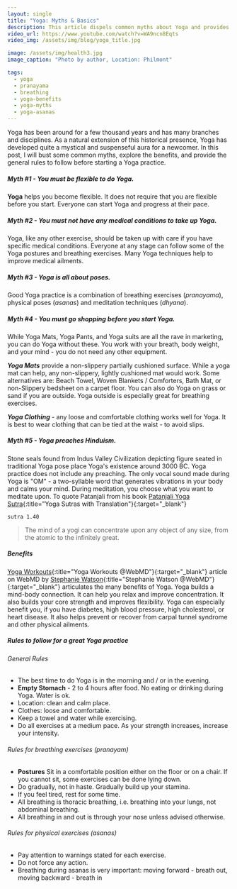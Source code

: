 ```yaml
---
layout: single
title: "Yoga: Myths & Basics"
description: This article dispels common myths about Yoga and provides general guidance for a safe Yoga practice
video_url: https://www.youtube.com/watch?v=WA9ncn8Eqts
video_img: /assets/img/blog/yoga_title.jpg

image: /assets/img/health3.jpg
image_caption: "Photo by author, Location: Philmont"

tags:
  - yoga
  - pranayama
  - breathing
  - yoga-benefits
  - yoga-myths
  - yoga-asanas
---
```

Yoga has been around for a few thousand years and has many branches and disciplines. As a natural extension of this historical presence, Yoga has developed quite a mystical and suspenseful aura for a newcomer. In this post, I will bust some common myths, explore the benefits, and provide the general rules to follow before starting a Yoga practice.

<!--more-->

##### Myth #1 - You must be flexible to do Yoga.
**Yoga** helps you become flexible. It does not require that you are flexible before you start. Everyone can start Yoga and progress at their pace. 

##### Myth #2 - You must not have any medical conditions to take up Yoga.
Yoga, like any other exercise, should be taken up with care if you have specific medical conditions. Everyone at any stage can follow some of the Yoga postures and breathing exercises. Many Yoga techniques help to improve medical ailments. 

##### Myth #3 - Yoga is all about poses.
Good Yoga practice is a combination of breathing exercises (*pranayama*), physical poses (*asanas*) and meditation techniques (*dhyana*).

##### Myth #4 - You must go shopping before you start Yoga.
While Yoga Mats, Yoga Pants, and Yoga suits are all the rave in marketing, you can do Yoga without these. You work with your breath, body weight, and your mind - you do not need any other equipment.  

***Yoga Mats*** provide a non-slippery partially cushioned surface. While a yoga mat can help, any non-slippery, lightly cushioned mat would work. Some alternatives are: Beach Towel, Woven Blankets / Comforters, Bath Mat, or non-Slippery bedsheet on a carpet floor. You can also do Yoga on grass or sand if you are outside. Yoga outside is especially great for breathing exercises.  

***Yoga Clothing*** - any loose and comfortable clothing works well for Yoga. It is best to wear clothing that can be tied at the waist - to avoid slips.

##### Myth #5 - Yoga preaches Hinduism.
Stone seals found from Indus Valley Civilization depicting figure seated in traditional Yoga pose place Yoga's existence around 3000 BC. Yoga practice does not include any preaching. The only vocal sound made during Yoga is "OM" - a two-syllable word that generates vibrations in your body and calms your mind. During meditation, you choose what you want to meditate upon. To quote Patanjali from his book [Patanjali Yoga Sutra](https://archive.org/details/YogaSutrasMoolaWithTranslation/page/n5/mode/2up){:title="Yoga Sutras with Translation"}{:target="_blank"} 

`sutra 1.40`  
> The mind of a yogi can concentrate upon any object of any size, from the atomic to the infinitely great.  


##### Benefits
[Yoga Workouts](https://www.webmd.com/fitness-exercise/a-z/yoga-workouts){:title="Yoga Workouts @WebMD"}{:target="_blank"} article on WebMD by [Stephanie Watson](https://www.webmd.com/stephanie-watson){:title="Stephanie Watson @WebMD"}{:target="_blank"} articulates the many benefits of Yoga. Yoga builds a mind-body connection. It can help you relax and improve concentration. It also builds your core strength and improves flexibility. Yoga can especially benefit you, if you have diabetes, high blood pressure, high cholesterol, or heart disease. It also helps prevent or recover from carpal tunnel syndrome and other physical ailments.

##### Rules to follow for a great Yoga practice
###### General Rules
- The best time to do Yoga is in the morning and / or in the evening.
- **Empty Stomach** - 2 to 4 hours after food. No eating or drinking during Yoga. Water is ok.
- Location: clean and calm place.
- Clothes: loose and comfortable.
- Keep a towel and water while exercising.
- Do all exercises at a medium pace. As your strength increases, increase your intensity.

###### Rules for breathing exercises (*pranayam*)
- **Postures** Sit in a comfortable position either on the floor or on a chair. If you cannot sit, some exercises can be done lying down.
- Do gradually, not in haste. Gradually build up your stamina.
- If you feel tired, rest for some time. 
- All breathing is thoracic breathing, i.e. breathing into your lungs, not abdominal breathing.
- All breathing in and out is through your nose unless advised otherwise.

###### Rules for physical exercises (*asanas*)
- Pay attention to warnings stated for each exercise.
- Do not force any action.
- Breathing during asanas is very important: moving forward - breath out, moving backward - breath in


